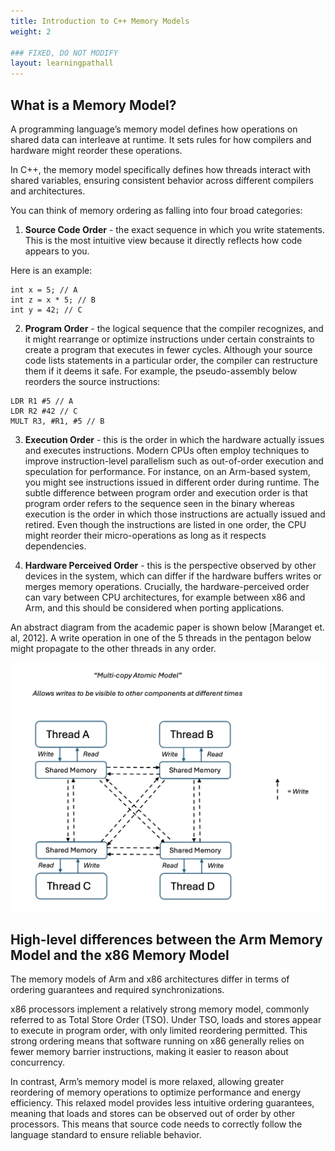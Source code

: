 ```yaml
---
title: Introduction to C++ Memory Models
weight: 2

### FIXED, DO NOT MODIFY
layout: learningpathall
---
```


## What is a Memory Model?

A programming language’s memory model defines how operations on shared data can interleave at runtime. It sets rules for how compilers and hardware might reorder these operations. 

In C++, the memory model specifically defines how threads interact with shared variables, ensuring consistent behavior across different compilers and architectures. 

You can think of memory ordering as falling into four broad categories:

1. **Source Code Order** - the exact sequence in which you write statements. This is the most intuitive view because it directly reflects how code appears to you.

Here is an example:

```output
int x = 5; // A
int z = x * 5; // B
int y = 42; // C 
```

2. **Program Order** - the logical sequence that the compiler recognizes, and it might rearrange or optimize instructions under certain constraints to create a program that executes in fewer cycles. Although your source code lists statements in a particular order, the compiler can restructure them if it deems it safe. For example, the pseudo-assembly below reorders the source instructions: 

```output
LDR R1 #5 // A
LDR R2 #42 // C
MULT R3, #R1, #5 // B
```

3. **Execution Order** - this is the order in which the hardware actually issues and executes instructions. Modern CPUs often employ techniques to improve instruction-level parallelism such as out-of-order execution and speculation for performance. For instance, on an Arm-based system, you might see instructions issued in different order during runtime. The subtle difference between program order and execution order is that program order refers to the sequence seen in the binary whereas execution is the order in which those instructions are actually issued and retired. Even though the instructions are listed in one order, the CPU might reorder their micro-operations as long as it respects dependencies.

4. **Hardware Perceived Order** - this is the perspective observed by other devices in the system, which can differ if the hardware buffers writes or merges memory operations. Crucially, the hardware-perceived order can vary between CPU architectures, for example between x86 and Arm, and this should be considered when porting applications. 

An abstract diagram from the academic paper is shown below [Maranget et. al, 2012]. A write operation in one of the 5 threads in the pentagon below might propagate to the other threads in any order. 

![abstract_model](./multi-copy-atomic.png)

## High-level differences between the Arm Memory Model and the x86 Memory Model

The memory models of Arm and x86 architectures differ in terms of ordering guarantees and required synchronizations. 

x86 processors implement a relatively strong memory model, commonly referred to as Total Store Order (TSO). Under TSO, loads and stores appear to execute in program order, with only limited reordering permitted. This strong ordering means that software running on x86 generally relies on fewer memory barrier instructions, making it easier to reason about concurrency.

In contrast, Arm’s memory model is more relaxed, allowing greater reordering of memory operations to optimize performance and energy efficiency. This relaxed model provides less intuitive ordering guarantees, meaning that loads and stores can be observed out of order by other processors. This means that source code needs to correctly follow the language standard to ensure reliable behavior. 